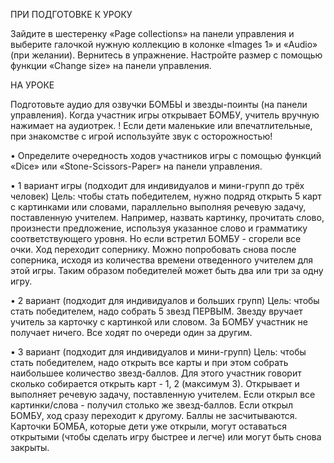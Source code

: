 ПРИ ПОДГОТОВКЕ К УРОКУ

Зайдите в шестеренку «Page collections» на панели управления и выберите галочкой нужную коллекцию в колонке «Images 1» и «Audio» (при желании). Вернитесь в упражнение. Настройте размер с помощью функции «Change size» на панели управления.

НА УРОКЕ

Подготовьте аудио для озвучки БОМБЫ и звезды-поинты (на панели управления). Когда участник игры открывает БОМБУ, учитель вручную нажимает на аудиотрек.
! Если дети маленькие или впечатлительные, при знакомстве с игрой используйте звук с осторожностью!

•	Определите очередность ходов участников игры с помощью функций «Dice» или «Stone-Scissors-Paper» на панели управления. 

•	1 вариант игры (подходит для индивидуалов и мини-групп до трёх человек)
Цель: чтобы стать победителем, нужно подряд открыть 5 карт с картинками или словами, параллельно выполняя речевую задачу, поставленную учителем. Например, назвать картинку, прочитать слово, произнести предложение, используя указанное слово и грамматику соответствующего уровня. Но если встретил БОМБУ - сгорели все очки. Ход переходит сопернику. Можно попробовать снова после соперника, исходя из количества времени отведенного учителем для этой игры. Таким образом победителей может быть два или три за одну игру.

•	2 вариант (подходит для индивидуалов и больших групп)
Цель: чтобы стать победителем, надо собрать 5 звезд ПЕРВЫМ. Звезду вручает учитель за карточку с картинкой или словом. За БОМБУ участник не получает ничего. Все ходят по очереди один за другим.

•	3 вариант (подходит для индивидуалов и мини-групп)
Цель: чтобы стать победителем, надо открыть все карты и при этом собрать наибольшее количество звезд-баллов. Для этого участник говорит сколько собирается открыть карт - 1, 2 (максимум 3). Открывает и выполняет речевую задачу, поставленную учителем. Если открыл все картинки/слова - получил столько же звезд-баллов. Если открыл БОМБУ, ход сразу переходит к другому. Баллы не засчитываются. Карточки БОМБА, которые дети уже открыли, могут оставаться открытыми (чтобы сделать игру быстрее и легче) или могут быть снова закрыты.
